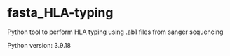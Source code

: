 # fasta_HLA-typing

Python tool to perform HLA typing using .ab1 files from sanger sequencing

Python version: 3.9.18